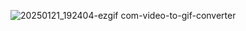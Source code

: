 ![20250121_192404-ezgif com-video-to-gif-converter](https://github.com/user-attachments/assets/ff5eb201-eb2c-4dec-94ab-f557c1e98d1d)
